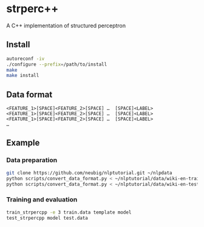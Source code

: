# strperc++
A C++ implementation of structured perceptron

## Install
```sh
autoreconf -iv
./configure --prefix=/path/to/install
make
make install
```

## Data format
```
<FEATURE_1>[SPACE]<FEATURE_2>[SPACE] …  [SPACE]<LABEL>
<FEATURE_1>[SPACE]<FEATURE_2>[SPACE] …  [SPACE]<LABEL>
<FEATURE_1>[SPACE]<FEATURE_2>[SPACE] …  [SPACE]<LABEL>
…

```

## Example
### Data preparation
```sh
git clone https://github.com/neubig/nlptutorial.git ~/nlpdata
python scripts/convert_data_format.py < ~/nlptutorial/data/wiki-en-train.norm_pos > ./convert_data_format.py > train.data
python scripts/convert_data_format.py < ~/nlptutorial/data/wiki-en-test.norm_pos > test.data
```

### Training and evaluation
```sh
train_strpercpp -e 3 train.data template model
test_strpercpp model test.data
```
